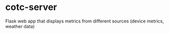 # cotc-server
Flask web app that displays metrics from different sources (device metrics, weather data)
